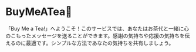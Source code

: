 # BuyMeATea🍵

「Buy Me a Tea!」へようこそ！このサービスでは、あなたはお茶代と一緒に心のこもったメッセージを送ることができます。感謝の気持ちや応援の気持ちを伝えるのに最適です。シンプルな方法であなたの気持ちを共有しましょう。
